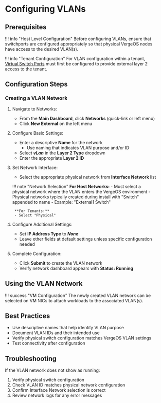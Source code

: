 # Configuring VLANs

## Prerequisites

!!! info "Host Level Configuration"
    Before configuring VLANs, ensure that switchports are configured appropriately so that physical VergeOS nodes have access to the desired VLAN(s).

!!! info "Tenant Configuration"
    For VLAN configuration within a tenant, [Virtual Switch Ports](/knowledge-base/provide-layer2-to-tenant) must first be configured to provide external layer 2 access to the tenant.

## Configuration Steps

### Creating a VLAN Network

1. Navigate to Networks:
   - From the **Main Dashboard**, click **Networks** (quick-link or left menu)
   - Click **New External** on the left menu

2. Configure Basic Settings:
   - Enter a descriptive **Name** for the network
     - Use naming that indicates VLAN purpose and/or ID
   - Select ***vLan*** in the **Layer 2 Type** dropdown
   - Enter the appropriate **Layer 2 ID**

3. Set Network Interface:
   - Select the appropriate physical network from **Interface Network** list

    !!! note "Network Selection"
        **For Host Networks:**
        - Must select a physical network where the VLAN enters the VergeOS environment
        - Physical networks typically created during install with "Switch" appended to name
        - Example: "External1 Switch"

        **For Tenants:**
        - Select "Physical"

4. Configure Additional Settings:
   - Set **IP Address Type** to ***None***
   - Leave other fields at default settings unless specific configuration needed

5. Complete Configuration:
   - Click **Submit** to create the VLAN network
   - Verify network dashboard appears with **Status: Running**

## Using the VLAN Network

!!! success "VM Configuration"
    The newly created VLAN network can be selected on VM NICs to attach workloads to the associated VLAN(s).

## Best Practices

- Use descriptive names that help identify VLAN purpose
- Document VLAN IDs and their intended use
- Verify physical switch configuration matches VergeOS VLAN settings
- Test connectivity after configuration

## Troubleshooting

If the VLAN network does not show as running:  

1. Verify physical switch configuration  
2. Check VLAN ID matches physical network configuration  
3. Confirm Interface Network selection is correct  
4. Review network logs for any error messages  
